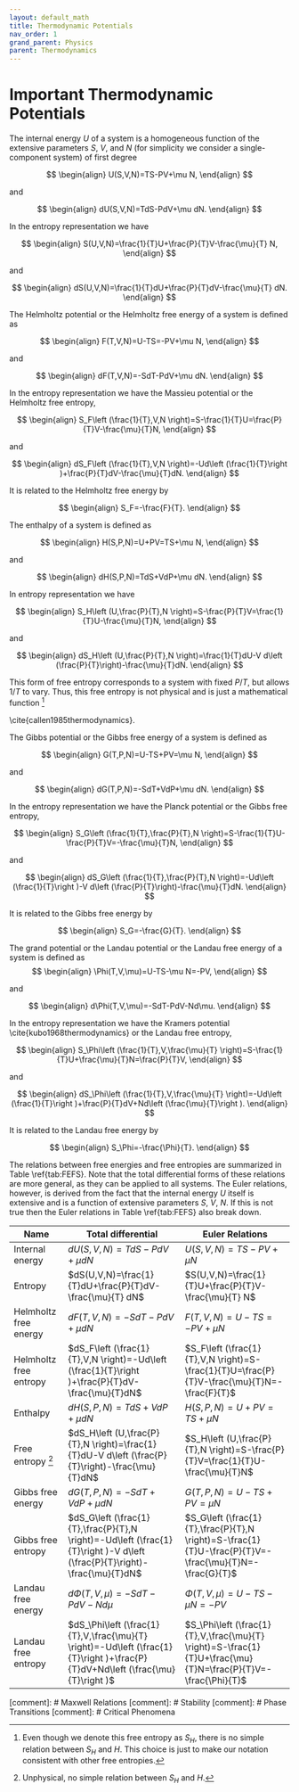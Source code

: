 ```yaml
---
layout: default_math
title: Thermodynamic Potentials
nav_order: 1
grand_parent: Physics
parent: Thermodynamics
---
```


# Important Thermodynamic Potentials

The internal energy $U$ of a system is a homogeneous function of the extensive parameters $S$, $V$, and $N$ (for simplicity we consider a single-component system) of first degree

$$
\begin{align}
U(S,V,N)=TS-PV+\mu N,
\end{align}
$$

and

$$
\begin{align}
dU(S,V,N)=TdS-PdV+\mu dN.
\end{align}
$$

In the entropy representation we have

$$
\begin{align}
S(U,V,N)=\frac{1}{T}U+\frac{P}{T}V-\frac{\mu}{T} N,
\end{align}
$$

and

$$
\begin{align}
dS(U,V,N)=\frac{1}{T}dU+\frac{P}{T}dV-\frac{\mu}{T} dN.
\end{align}
$$


The  Helmholtz potential or the Helmholtz free energy of a system is defined as

$$
\begin{align}
F(T,V,N)=U-TS=-PV+\mu N,
\end{align}
$$

and 

$$
\begin{align}
dF(T,V,N)=-SdT-PdV+\mu dN.
\end{align}
$$

In the entropy representation we have the Massieu potential or the Helmholtz free entropy,

$$
\begin{align}
S_F\left (\frac{1}{T},V,N \right)=S-\frac{1}{T}U=\frac{P}{T}V-\frac{\mu}{T}N,
\end{align}
$$

and

$$
\begin{align}
dS_F\left (\frac{1}{T},V,N \right)=-Ud\left (\frac{1}{T}\right )+\frac{P}{T}dV-\frac{\mu}{T}dN.
\end{align}
$$

It is related to the Helmholtz free energy by

$$
\begin{align}
S_F=-\frac{F}{T}.
\end{align}
$$

The enthalpy of a system is defined as

$$
\begin{align}
H(S,P,N)=U+PV=TS+\mu N,
\end{align}
$$

and 

$$
\begin{align}
dH(S,P,N)=TdS+VdP+\mu dN.
\end{align}
$$

In entropy representation we have

$$
\begin{align}
S_H\left (U,\frac{P}{T},N \right)=S-\frac{P}{T}V=\frac{1}{T}U-\frac{\mu}{T}N,
\end{align}
$$

and

$$
\begin{align}
dS_H\left (U,\frac{P}{T},N \right)=\frac{1}{T}dU-V d\left (\frac{P}{T}\right)-\frac{\mu}{T}dN.
\end{align}
$$

This form of free entropy corresponds to a system with fixed $P/T$, but allows $1/T$ to vary.
Thus, this free entropy is not physical and is just a mathematical function [^unphysical-free-entropy]

[^unphysical-free-entropy]: Even though we denote this free entropy as $S_H$,
    there is no simple relation between $S_H$ and $H$.
    This choice is just to make our notation consistent with other free entropies.

\cite{callen1985thermodynamics}.

The Gibbs potential or the Gibbs free energy of a system is defined as

$$
\begin{align}
G(T,P,N)=U-TS+PV=\mu N,
\end{align}
$$

and 

$$
\begin{align}
dG(T,P,N)=-SdT+VdP+\mu dN.
\end{align}
$$

In the entropy representation we have the Planck potential or the Gibbs free entropy,

$$
\begin{align}
S_G\left (\frac{1}{T},\frac{P}{T},N \right)=S-\frac{1}{T}U-\frac{P}{T}V=-\frac{\mu}{T}N,
\end{align}
$$

and

$$
\begin{align}
dS_G\left (\frac{1}{T},\frac{P}{T},N \right)=-Ud\left (\frac{1}{T}\right )-V d\left (\frac{P}{T}\right)-\frac{\mu}{T}dN.
\end{align}
$$

It is related to the Gibbs free energy by

$$
\begin{align}
S_G=-\frac{G}{T}.
\end{align}
$$

The grand potential or the Landau potential or the Landau free energy of a system is defined as
$$
\begin{align}
\Phi(T,V,\mu)=U-TS-\mu N=-PV,
\end{align}
$$

and 

$$
\begin{align}
d\Phi(T,V,\mu)=-SdT-PdV-Nd\mu.
\end{align}
$$


In the entropy representation we have the Kramers potential \cite{kubo1968thermodynamics} or the Landau free entropy,

$$
\begin{align}
S_\Phi\left (\frac{1}{T},V,\frac{\mu}{T} \right)=S-\frac{1}{T}U+\frac{\mu}{T}N=\frac{P}{T}V,
\end{align}
$$

and

$$
\begin{align}
dS_\Phi\left (\frac{1}{T},V,\frac{\mu}{T} \right)=-Ud\left (\frac{1}{T}\right )+\frac{P}{T}dV+Nd\left (\frac{\mu}{T}\right ).
\end{align}
$$

It is related to the Landau free energy by

$$
\begin{align}
S_\Phi=-\frac{\Phi}{T}.
\end{align}
$$


The relations between free energies and free entropies are summarized in Table \ref{tab:FEFS}. Note that the total differential forms of these relations are more general, as they can be applied to all systems. The Euler relations, however, is derived from the fact that the internal energy $U$ itself is extensive and is a function of extensive parameters $S$, $V$, $N$. If this is not true then the Euler relations in Table \ref{tab:FEFS} also break down.


| Name | Total differential | Euler Relations |
| ---- | ------------------ | --------------- |
| Internal energy | $dU(S,V,N)=TdS-PdV+\mu dN$ | $U(S,V,N)=TS-PV+\mu N$ |
| Entropy | $dS(U,V,N)=\frac{1}{T}dU+\frac{P}{T}dV-\frac{\mu}{T} dN$ | $S(U,V,N)=\frac{1}{T}U+\frac{P}{T}V-\frac{\mu}{T} N$ |
| Helmholtz free energy | $dF(T,V,N)=-SdT-PdV+\mu dN$ | $F(T,V,N)=U-TS=-PV+\mu N$ |
| Helmholtz free entropy | $dS_F\left (\frac{1}{T},V,N \right)=-Ud\left (\frac{1}{T}\right )+\frac{P}{T}dV-\frac{\mu}{T}dN$ | $S_F\left (\frac{1}{T},V,N \right)=S-\frac{1}{T}U=\frac{P}{T}V-\frac{\mu}{T}N=-\frac{F}{T}$ |
| Enthalpy | $dH(S,P,N)=TdS+VdP+\mu dN$ | $H(S,P,N)=U+PV=TS+\mu N$ |
| Free entropy [^unphysical]| $dS_H\left (U,\frac{P}{T},N \right)=\frac{1}{T}dU-V d\left (\frac{P}{T}\right)-\frac{\mu}{T}dN$ | $S_H\left (U,\frac{P}{T},N \right)=S-\frac{P}{T}V=\frac{1}{T}U-\frac{\mu}{T}N$ |
| Gibbs free energy | $dG(T,P,N)=-SdT+VdP+\mu dN$ | $G(T,P,N)=U-TS+PV=\mu N$ |
| Gibbs free entropy | $dS_G\left (\frac{1}{T},\frac{P}{T},N \right)=-Ud\left (\frac{1}{T}\right )-V d\left (\frac{P}{T}\right)-\frac{\mu}{T}dN$ | $S_G\left (\frac{1}{T},\frac{P}{T},N \right)=S-\frac{1}{T}U-\frac{P}{T}V=-\frac{\mu}{T}N=-\frac{G}{T}$ |
| Landau free energy | $d\Phi(T,V,\mu)=-SdT-PdV-Nd\mu$ | $\Phi(T,V,\mu)=U-TS-\mu N=-PV$ |
| Landau free entropy | $dS_\Phi\left (\frac{1}{T},V,\frac{\mu}{T} \right)=-Ud\left (\frac{1}{T}\right )+\frac{P}{T}dV+Nd\left (\frac{\mu}{T}\right )$ | $S_\Phi\left (\frac{1}{T},V,\frac{\mu}{T} \right)=S-\frac{1}{T}U+\frac{\mu}{T}N=\frac{P}{T}V=-\frac{\Phi}{T}$ |

[^unphysical]: Unphysical, no simple relation between $S_H$ and $H$.





[comment]: # Maxwell Relations
[comment]: # Stability
[comment]: # Phase Transitions
[comment]: # Critical Phenomena


